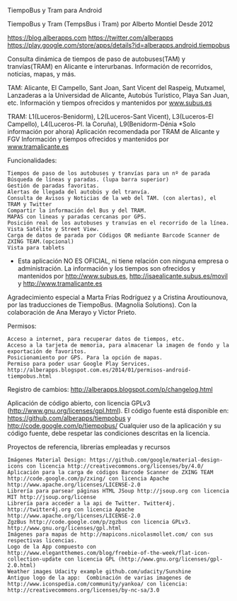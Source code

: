 TiempoBus y Tram para Android

TiempoBus y Tram (TempsBus i Tram) por Alberto Montiel
Desde 2012

https://blog.alberapps.com
https://twitter.com/alberapps
https://play.google.com/store/apps/details?id=alberapps.android.tiempobus

Consulta dinámica de tiempos de paso de autobuses(TAM) y tranvías(TRAM) en Alicante e interurbanas.
Información de recorridos, noticias, mapas, y más.

TAM: Alicante, El Campello, Sant Joan, Sant Vicent del Raspeig, Mutxamel, Lanzaderas a la Universidad de Alicante, Autobús Turístico, Playa San Juan, etc.
Información y tiempos ofrecidos y mantenidos por www.subus.es

TRAM: L1(Luceros-Benidorm), L2(Luceros-Sant Vicent), L3(Luceros-El Campello), L4(Luceros-Pl. la Coruña), L9(Benidorm-Dénia *Solo información por ahora)
Aplicación recomendada por TRAM de Alicante y FGV
Información y tiempos ofrecidos y mantenidos por www.tramalicante.es

Funcionalidades:

    Tiempos de paso de los autobuses y tranvías para un nº de parada
    Búsqueda de líneas y paradas. (lupa barra superior)
    Gestión de paradas favoritas.
    Alertas de llegada del autobús y del tranvía.
    Consulta de Avisos y Noticias de la web del TAM. (con alertas), el TRAM y Twitter
    Compartir la información del Bus y del TRAM.
    MAPAS con lineas y paradas cercanas por GPS.
    Posición real de los autobuses y tranvías en el recorrido de la línea.
    Vista Satélite y Street View.
    Carga de datos de parada por Códigos QR mediante Barcode Scanner de ZXING TEAM.(opcional)
    Vista para tablets


* Esta aplicación NO ES OFICIAL, ni tiene relación con ninguna empresa o administración.
La información y los tiempos son ofrecidos y mantenidos por http://www.subus.es, http://isaealicante.subus.es/movil y http://www.tramalicante.es

Agradecimiento especial a Marta Frías Rodríguez y a Cristina Aroutiounova, por las traducciones de TiempoBus. (Magnolia Solutions). Con la colaboración de Ana Merayo y Victor Prieto.

Permisos:

    Acceso a internet, para recuperar datos de tiempos, etc.
    Acceso a la tarjeta de memoria, para almacenar la imagen de fondo y la exportación de favoritos.
    Posicionamiento por GPS. Para la opción de mapas.
    Permiso para poder usar Google Play Services.
    http://alberapps.blogspot.com.es/2014/01/permisos-android-tiempobus.html

Registro de cambios: http://alberapps.blogspot.com/p/changelog.html

Aplicación de código abierto, con licencia GPLv3 (http://www.gnu.org/licenses/gpl.html). El código fuente está disponible en: https://github.com/alberapps/tiempobus  y http://code.google.com/p/tiempobus/
Cualquier uso de la aplicación y su código fuente, debe respetar las condiciones descritas en la licencia.

Proyectos de referencia, librerías empleadas y recursos

    Imágenes Material Design: https://github.com/google/material-design-icons con licencia http://creativecommons.org/licenses/by/4.0/
    Aplicación para la carga de códigos Barcode Scanner de ZXING TEAM http://code.google.com/p/zxing/ con licencia Apache http://www.apache.org/licenses/LICENSE-2.0
    Librería para parsear páginas HTML JSoup http://jsoup.org con licencia MIT http://jsoup.org/license
    Librería para acceder a la api de Twitter. Twitter4j. http://twitter4j.org con licencia Apache http://www.apache.org/licenses/LICENSE-2.0
    ZgzBus http://code.google.com/p/zgzbus con licencia GPLv3. http://www.gnu.org/licenses/gpl.html
    Imágenes para mapas de http://mapicons.nicolasmollet.com/ con sus respectivas licencias.
    Logo de la App compuesto con http://www.elegantthemes.com/blog/freebie-of-the-week/flat-icon-collection-update con licencia GPL (http://www.gnu.org/licenses/gpl-2.0.html)
    Weather images Udacity example github.com/udacity/Sunshine
    Antiguo logo de la app:  Combinación de varias imagenes de http://www.iconspedia.com/community/yankoa/ con licencia: http://creativecommons.org/licenses/by-nc-sa/3.0
